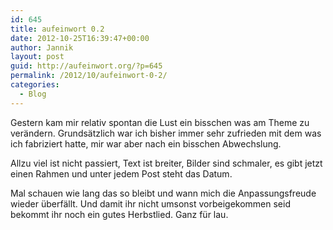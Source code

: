 ```yaml
---
id: 645
title: aufeinwort 0.2
date: 2012-10-25T16:39:47+00:00
author: Jannik
layout: post
guid: http://aufeinwort.org/?p=645
permalink: /2012/10/aufeinwort-0-2/
categories:
  - Blog
---
```

Gestern kam mir relativ spontan die Lust ein bisschen was am Theme zu verändern. Grundsätzlich war ich bisher immer sehr zufrieden mit dem was ich fabriziert hatte, mir war aber nach ein bisschen Abwechslung. 

Allzu viel ist nicht passiert, Text ist breiter, Bilder sind schmaler, es gibt jetzt einen Rahmen und unter jedem Post steht das Datum. 

Mal schauen wie lang das so bleibt und wann mich die Anpassungsfreude wieder überfällt. Und damit ihr nicht umsonst vorbeigekommen seid bekommt ihr noch ein gutes Herbstlied. Ganz für lau.